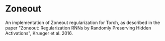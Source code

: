 # Zoneout

An implementation of Zoneout regularization for Torch, as described in the paper "Zoneout: Regularization RNNs by Randomly Preserving Hidden Activations", Krueger et al. 2016.


